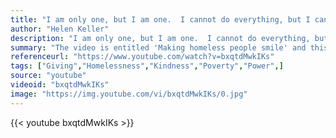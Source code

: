 ```yaml
---
title: "I am only one, but I am one.  I cannot do everything, but I can do something.  And I will not let what I cannot do interfere with what I can do."
author: "Helen Keller"
description: "I am only one, but I am one.  I cannot do everything, but I can do something.  And I will not let what I cannot do interfere with what I can do. - Helen Keller quotes from GetInspired365.com"
summary: "The video is entitled 'Making homeless people smile' and this is exactly what it does."
referenceurl: "https://www.youtube.com/watch?v=bxqtdMwkIKs"
tags: ["Giving","Homelessness","Kindness","Poverty","Power",]
source: "youtube"
videoid: "bxqtdMwkIKs"
image: "https://img.youtube.com/vi/bxqtdMwkIKs/0.jpg"
---
```


{{< youtube bxqtdMwkIKs >}}
